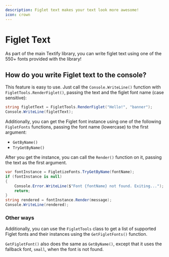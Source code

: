 ```yaml
---
description: Figlet text makes your text look more awesome!
icon: crown
---
```


# Figlet Text

As part of the main Textify library, you can write figlet text using one of the 550+ fonts provided with the library!

## How do you write Figlet text to the console?

This feature is easy to use. Just call the `Console.WriteLine()` function with `FigletTools.RenderFiglet()`, passing the text and the figlet font name (case sensitive):

```csharp
string figletText = FigletTools.RenderFiglet("Hello!", "banner");
Console.WriteLine(figletText);
```

Additionally, you can get the Figlet font instance using one of the following `FigletFonts` functions, passing the font name (lowercase) to the first argument:

* `GetByName()`
* `TryGetByName()`

After you get the instance, you can call the `Render()` function on it, passing the text as the first argument.

```csharp
var fontInstance = FigletizeFonts.TryGetByName(fontName);
if (fontInstance is null)
{
    Console.Error.WriteLine($"Font {fontName} not found. Exiting...");
    return;
}
string rendered = fontInstance.Render(message);
Console.WriteLine(rendered);
```

### Other ways

Additionally, you can use the `FigletTools` class to get a list of supported Figlet fonts and their instances using the `GetFigletFonts()` function.

`GetFigletFont()` also does the same as `GetByName()`, except that it uses the fallback font, `small`, when the font is not found.
